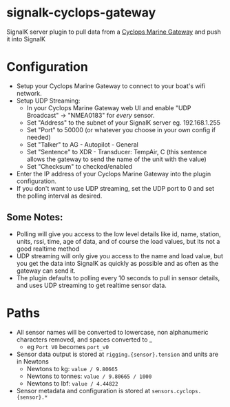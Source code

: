 # signalk-cyclops-gateway

SignalK server plugin to pull data from a [Cyclops Marine Gateway](https://www.cyclopsmarine.com/products/gateway/) and push it into SignalK

# Configuration

* Setup your Cyclops Marine Gateway to connect to your boat's wifi network.
* Setup UDP Streaming:
  * In your Cyclops Marine Gateway web UI and enable "UDP Broadcast" -> "NMEA0183" for *every* sensor.
  * Set "Address" to the subnet of your SignalK server eg. 192.168.1.255
  * Set "Port" to 50000 (or whatever you choose in your own config if needed)
  * Set "Talker" to AG - Autopilot - General
  * Set "Sentence" to XDR - Transducer: TempAir, C  (this sentence allows the gateway to send the name of the unit with the value)
  * Set "Checksum" to checked/enabled
* Enter the IP address of your Cyclops Marine Gateway into the plugin configuration.
* If you don't want to use UDP streaming, set the UDP port to 0 and set the polling interval as desired.

## Some Notes:
* Polling will give you access to the low level details like id, name, station, units, rssi, time, age of data, and of course the load values, but its not a good realtime method
* UDP streaming will only give you access to the name and load value, but you get the data into SignalK as quickly as possible and as often as the gateway can send it.
* The plugin defaults to polling every 10 seconds to pull in sensor details, and uses UDP streaming to get realtime sensor data.

# Paths

* All sensor names will be converted to lowercase, non alphanumeric characters removed, and spaces converted to _
  * eg ```Port V0``` becomes ```port_v0```
* Sensor data output is stored at ```rigging.{sensor}.tension``` and units are in Newtons
  * Newtons to kg: ```value / 9.80665```
  * Newtons to tonnes: ```value / 9.80665 / 1000```
  * Newtons to lbf: ```value / 4.44822```
* Sensor metadata and configuration is stored at ```sensors.cyclops.{sensor}.*```
